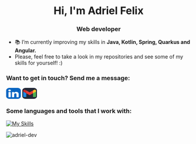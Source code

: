 <h1 align="center">Hi, I'm Adriel Felix</h1> 
<h3 align="center">Web developer</h3>

- 📚 I’m currently improving my skills in **Java, Kotlin, Spring, Quarkus and Angular.**
- Please, feel free to take a look in my repositories and see some of my skills for yourself! :)

<h3 align="left">Want to get in touch? Send me a message:</h3>
<p align="left">
<a href="https://linkedin.com/in/adriel-felix" target="blank"><img align="center" src="https://github.com/tandpfun/skill-icons/blob/main/icons/LinkedIn.svg" alt="adriel-felix" height="30" width="40" /></a>
<a href="mailto:adrielandrade3@gmail.com" target="blank"><img align="center" src="https://github.com/tandpfun/skill-icons/blob/main/icons/Gmail-Dark.svg" alt="adriel-felix" height="30" width="40" /></a>
</p>

<h3 align="left">Some languages and tools that I work with:</h3>

[![My Skills](https://skillicons.dev/icons?i=java,kotlin,spring,angular,bootstrap,js,html,css,mysql,postgres,mongodb,git)](https://skillicons.dev)

<p><img align="left" src="https://github-readme-stats.vercel.app/api/top-langs?username=adriel-dev&show_icons=true&theme=dark&locale=en&layout=compact" alt="adriel-dev" /></p>
